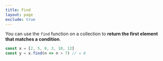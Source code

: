 ```yaml
---
title: Find
layout: page
exclude: true
---
```


You can use the `find` function on a collection to **return the first element that matches a condition**.
```js
const x = [2, 5, 8, 3, 10, 12]
const y = x.find(n => n > 7) // = 8
```